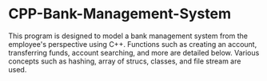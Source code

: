 # CPP-Bank-Management-System
This program is designed to model a bank management system from the employee's perspective using C++. Functions such as creating an account, transferring funds, account searching, and more are detailed below. Various concepts such as hashing, array of strucs, classes, and file stream are used.  
